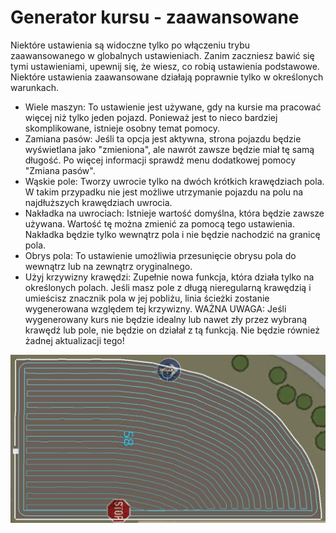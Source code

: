 # Generator kursu - zaawansowane


Niektóre ustawienia są widoczne tylko po włączeniu trybu zaawansowanego w globalnych ustawieniach.
Zanim zaczniesz bawić się tymi ustawieniami, upewnij się, że wiesz, co robią ustawienia podstawowe.
Niektóre ustawienia zaawansowane działają poprawnie tylko w określonych warunkach.

- Wiele maszyn: To ustawienie jest używane, gdy na kursie ma pracować więcej niż tylko jeden pojazd. Ponieważ jest to nieco bardziej skomplikowane, istnieje osobny temat pomocy.
- Zamiana pasów: Jeśli ta opcja jest aktywna, strona pojazdu będzie wyświetlana jako "zmieniona", ale nawrót zawsze będzie miał tę samą długość. Po więcej informacji sprawdź menu dodatkowej pomocy "Zmiana pasów".
- Wąskie pole: Tworzy uwrocie tylko na dwóch krótkich krawędziach pola. W takim przypadku nie jest możliwe utrzymanie pojazdu na polu na najdłuższych krawędziach uwrocia.
- Nakładka na uwrociach: Istnieje wartość domyślna, która będzie zawsze używana. Wartość tę można zmienić za pomocą tego ustawienia. Nakładka będzie tylko wewnątrz pola i nie będzie nachodzić na granicę pola.
- Obrys pola: To ustawienie umożliwia przesunięcie obrysu pola do wewnątrz lub na zewnątrz oryginalnego.
- Użyj krzywizny krawędzi: Zupełnie nowa funkcja, która działa tylko na określonych polach. Jeśli masz pole z długą nieregularną krawędzią i umieścisz znacznik pola w jej pobliżu, linia ścieżki zostanie wygenerowana względem tej krzywizny.
WAŻNA UWAGA: Jeśli wygenerowany kurs nie będzie idealny lub nawet zły przez wybraną krawędź lub pole, nie będzie on działał z tą funkcją. Nie będzie również żadnej aktualizacji tego!


![Image](assets/images/baseedge_0_0_1020_545.png)

